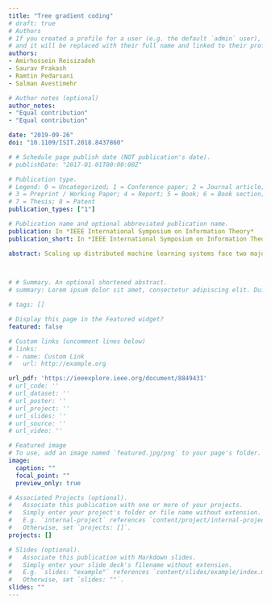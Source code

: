```yaml
---
title: "Tree gradient coding"
# draft: true
# Authors
# If you created a profile for a user (e.g. the default `admin` user), write the username (folder name) here 
# and it will be replaced with their full name and linked to their profile.
authors:
- Amirhossein Reisizadeh
- Saurav Prakash
- Ramtin Pedarsani
- Salman Avestimehr

# Author notes (optional)
author_notes:
- "Equal contribution"
- "Equal contribution"

date: "2019-09-26"
doi: "10.1109/ISIT.2018.8437860"

# # Schedule page publish date (NOT publication's date).
# publishDate: "2017-01-01T00:00:00Z"

# Publication type.
# Legend: 0 = Uncategorized; 1 = Conference paper; 2 = Journal article;
# 3 = Preprint / Working Paper; 4 = Report; 5 = Book; 6 = Book section;
# 7 = Thesis; 8 = Patent
publication_types: ["1"]

# Publication name and optional abbreviated publication name.
publication: In *IEEE International Symposium on Information Theory*
publication_short: In *IEEE International Symposium on Information Theory*

abstract: Scaling up distributed machine learning systems face two major bottlenecks -- delays due to stragglers and limited communication bandwidth. Recently, a number of coding theoretic strategies have been proposed for mitigating these bottlenecks. In particular, the Gradient Coding (*GC*) scheme was proposed to speed up distributed gradient descent algorithm in a synchronous master-worker setting by providing robustness to stragglers. A major drawback of the master-worker architecture for distributed learning is however, the bandwidth contention at the master, which can significantly deteriorate the performance as the cluster size increases. In this paper, we propose a new framework named Tree Gradient Coding (*TGC*) for distributed gradient aggregation, which parallelizes communication over a tree topology while providing straggler robustness. As our main contribution, we characterize the minimum computation load for *TGC* for a given tree topology and straggler resiliency, and design a tree gradient coding algorithm that achieves this optimal computation load. Furthermore, we provide results from experiments over Amazon EC2, where *TGC* speeds up the training time by up to $18.8\times$ in comparison to *GC*. 
 


# # Summary. An optional shortened abstract.
# summary: Lorem ipsum dolor sit amet, consectetur adipiscing elit. Duis posuere tellus ac convallis placerat. Proin tincidunt magna sed ex sollicitudin condimentum.

# tags: []

# Display this page in the Featured widget?
featured: false

# Custom links (uncomment lines below)
# links:
# - name: Custom Link
#   url: http://example.org

url_pdf: 'https://ieeexplore.ieee.org/document/8849431'
# url_code: ''
# url_dataset: ''
# url_poster: ''
# url_project: ''
# url_slides: ''
# url_source: ''
# url_video: ''

# Featured image
# To use, add an image named `featured.jpg/png` to your page's folder. 
image:
  caption: ""
  focal_point: ""
  preview_only: true

# Associated Projects (optional).
#   Associate this publication with one or more of your projects.
#   Simply enter your project's folder or file name without extension.
#   E.g. `internal-project` references `content/project/internal-project/index.md`.
#   Otherwise, set `projects: []`.
projects: []

# Slides (optional).
#   Associate this publication with Markdown slides.
#   Simply enter your slide deck's filename without extension.
#   E.g. `slides: "example"` references `content/slides/example/index.md`.
#   Otherwise, set `slides: ""`.
slides: ""
---
```



<!-- {{% callout note %}}
Click the *Cite* button above to demo the feature to enable visitors to import publication metadata into their reference management software.
{{% /callout %}}

{{% callout note %}}
Create your slides in Markdown - click the *Slides* button to check out the example.
{{% /callout %}}

Supplementary notes can be added here, including [code, math, and images](https://wowchemy.com/docs/writing-markdown-latex/). -->
